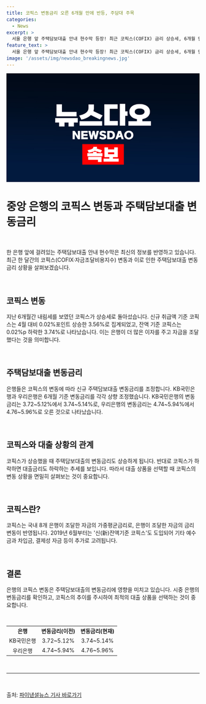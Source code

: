 ```yaml
---
title: 코픽스 변동금리 오른 6개월 만에 반등, 주담대 주목
categories:
  - News
excerpt: >
  서울 은행 앞 주택담보대출 안내 현수막 등장! 최근 코픽스(COFIX) 금리 상승세, 6개월 만의 변동으로 변화. 신규 주택담보대출 변동금리도 조정 예정. KB국민은행과 우리은행에서 변동금리 상승 예상. 은행별 변동금리 변화에 관심 필요.
feature_text: >
  서울 은행 앞 주택담보대출 안내 현수막 등장! 최근 코픽스(COFIX) 금리 상승세, 6개월 만의 변동으로 변화. 신규 주택담보대출 변동금리도 조정 예정. KB국민은행과 우리은행에서 변동금리 상승 예상. 은행별 변동금리 변화에 관심 필요.
image: '/assets/img/newsdao_breakingnews.jpg'
---
```


<p><img src="/assets/img/newsdao_breakingnews.jpg" alt="implanttips 속보" /></p>

<h1 data-ke-size="size26">중앙 은행의 코픽스 변동과 주택담보대출 변동금리</h1>

<p data-ke-size="size16">&nbsp;</p>

<p>한 은행 앞에 걸려있는 주택담보대출 안내 현수막은 최신의 정보를 반영하고 있습니다. 최근 한 달간의 코픽스(COFIX·자금조달비용지수) 변동과 이로 인한 주택담보대출 변동금리 상황을 살펴보겠습니다.</p>

<p data-ke-size="size16">&nbsp;</p>

<h2 data-ke-size="size26">코픽스 변동</h2>

<p data-ke-size="size16">지난 6개월간 내림세를 보였던 코픽스가 상승세로 돌아섰습니다. 신규 취급액 기준 코픽스는 4월 대비 0.02%포인트 상승한 3.56%로 집계되었고, 잔액 기준 코픽스는 0.02%p 하락한 3.74%로 나타났습니다. 이는 은행이 더 많은 이자를 주고 자금을 조달했다는 것을 의미합니다.</p>

<p data-ke-size="size16">&nbsp;</p>

<h2 data-ke-size="size26">주택담보대출 변동금리</h2>

<p data-ke-size="size16">은행들은 코픽스의 변동에 따라 신규 주택담보대출 변동금리를 조정합니다. KB국민은행과 우리은행은 6개월 기준 변동금리를 각각 상향 조정했습니다. KB국민은행의 변동금리는 3.72~5.12%에서 3.74~5.14%로, 우리은행의 변동금리는 4.74~5.94%에서 4.76~5.96%로 오른 것으로 나타났습니다.</p>

<p data-ke-size="size16">&nbsp;</p>

<h2 data-ke-size="size26">코픽스와 대출 상황의 관계</h2>

<p data-ke-size="size16">코픽스가 상승했을 때 주택담보대출의 변동금리도 상승하게 됩니다. 반대로 코픽스가 하락하면 대출금리도 하락하는 추세를 보입니다. 따라서 대출 상품을 선택할 때 코픽스의 변동 상황을 면밀히 살펴보는 것이 중요합니다.</p>

<p data-ke-size="size16">&nbsp;</p>

<h2 data-ke-size="size26">코픽스란?</h2>

<p data-ke-size="size16">코픽스는 국내 8개 은행이 조달한 자금의 가중평균금리로, 은행이 조달한 자금의 금리 변동이 반영됩니다. 2019년 6월부터는 '신(新)잔액기준 코픽스'도 도입되어 기타 예수금과 차입금, 결제성 자금 등이 추가로 고려됩니다.</p>

<p data-ke-size="size16">&nbsp;</p>

<h2 data-ke-size="size26">결론</h2>

<p data-ke-size="size16">은행의 코픽스 변동은 주택담보대출의 변동금리에 영향을 미치고 있습니다. 시중 은행의 변동금리를 확인하고, 코픽스의 추이를 주시하여 최적의 대출 상품을 선택하는 것이 중요합니다.</p>

<p data-ke-size="size16">&nbsp;</p>

<table>
<tbody>
<tr>
<td style="text-align: center; height: 17px;"><b>은행</b></td>
<td style="text-align: center; height: 17px;"><b>변동금리(이전)</b></td>
<td style="text-align: center; height: 17px;"><b>변동금리(현재)</b></td>
</tr>
<tr>
<td style="text-align: center; height: 17px;">KB국민은행</td>
<td style="text-align: center; height: 17px;">3.72~5.12%</td>
<td style="text-align: center; height: 17px;">3.74~5.14%</td>
</tr>
<tr>
<td style="text-align: center; height: 17px;">우리은행</td>
<td style="text-align: center; height: 17px;">4.74~5.94%</td>
<td style="text-align: center; height: 17px;">4.76~5.96%</td>
</tr>
</tbody>
</table>

<p data-ke-size="size16">&nbsp;</p>

<hr>

<p data-ke-size="size16">&nbsp;</p>

<p>출처: <a href="https://www.fnnews.com/news/202105190933207078" target="_blank">파이낸셜뉴스 기사 바로가기</a></p>

